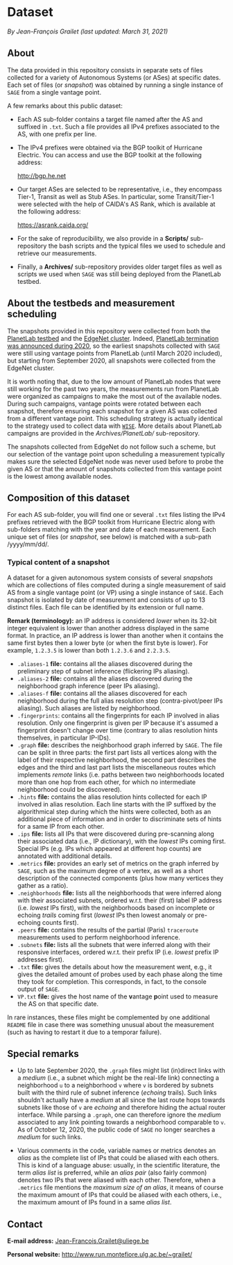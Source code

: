 # Dataset

*By Jean-François Grailet (last updated: March 31, 2021)*

## About

The data provided in this repository consists in separate sets of files collected for a variety of 
Autonomous Systems (or ASes) at specific dates. Each set of files (or _snapshot_) was obtained by 
running a single instance of `SAGE` from a single vantage point.

A few remarks about this public dataset:

* Each AS sub-folder contains a target file named after the AS and suffixed in `.txt`. Such a file 
  provides all IPv4 prefixes associated to the AS, with one prefix per line.

* The IPv4 prefixes were obtained via the BGP toolkit of Hurricane Electric. You can access 
  and use the BGP toolkit at the following address:
  
  http://bgp.he.net

* Our target ASes are selected to be representative, i.e., they encompass Tier-1, Transit as well 
  as Stub ASes. In particular, some Transit/Tier-1 were selected with the help of CAIDA's AS Rank, 
  which is available at the following address:
  
  https://asrank.caida.org/

* For the sake of reproducibility, we also provide in a **Scripts/** sub-repository the bash 
  scripts and the typical files we used to schedule and retrieve our measurements.

* Finally, a **Archives/** sub-repository provides older target files as well as scripts we used 
  when `SAGE` was still being deployed from the PlanetLab testbed.

## About the testbeds and measurement scheduling

The snapshots provided in this repository were collected from both the 
[PlanetLab testbed](https://planet-lab.eu/) and the [EdgeNet cluster](https://edge-net.org/). 
Indeed, [PlanetLab termination was announced during 2020](https://www.systemsapproach.org/blog/its-been-a-fun-ride), 
so the earliest snapshots collected with `SAGE` were still using vantage points from PlanetLab 
(until March 2020 included), but starting from September 2020, all snapshots were collected from 
the EdgeNet cluster.

It is worth noting that, due to the low amount of PlanetLab nodes that were still working for 
the past two years, the measurements run from PlanetLab were organized as campaigns to make 
the most out of the available nodes. During such campaigns, vantage points were rotated between 
each snapshot, therefore ensuring each snapshot for a given AS was collected from a different 
vantage point. This scheduling strategy is actually identical to the strategy used to collect 
data with [`WISE`](https://github.com/JefGrailet/WISE). More details about PlanetLab campaigns 
are provided in the *Archives/PlanetLab/* sub-repository.

The snapshots collected from EdgeNet do not follow such a scheme, but our selection of the 
vantage point upon scheduling a measurement typically makes sure the selected EdgeNet node was 
never used before to probe the given AS or that the amount of snapshots collected from this 
vantage point is the lowest among available nodes.

## Composition of this dataset

For each AS sub-folder, you will find one or several `.txt` files listing the IPv4 prefixes 
retrieved with the BGP toolkit from Hurricane Electric along with sub-folders matching with the 
year and date of each measurement. Each unique set of files (or _snapshot_, see below) is matched 
with a sub-path /yyyy/mm/dd/.

### Typical content of a snapshot

A dataset for a given autonomous system consists of several _snapshots_ which are collections of 
files computed during a single measurement of said AS from a single vantage point (or VP) using a 
single instance of `SAGE`. Each snapshot is isolated by date of measurement and consists of up to 
13 distinct files. Each file can be identified by its extension or full name.

**Remark (terminology):** an IP address is considered _lower_ when its 32-bit integer equivalent 
is lower than another address displayed in the same format. In practice, an IP address is lower 
than another when it contains the same first bytes then a lower byte (or when the first byte is 
lower). For example, `1.2.3.5` is lower than both `1.2.3.6` and `2.2.3.5`.

* `.aliases-1` **file:** contains all the aliases discovered during the preliminary step of subnet 
  inference (flickering IPs aliasing).
* `.aliases-2` **file:** contains all the aliases discovered during the neighborhood graph 
  inference (peer IPs aliasing).
* `.aliases-f` **file:** contains all the aliases discovered for each neighborhood during the full 
  alias resolution step (contra-pivot/peer IPs aliasing). Such aliases are listed by neighborhood.
* `.fingerprints`: contains all the fingerprints for each IP involved in alias resolution. 
  Only one fingerprint is given per IP because it's assumed a fingerprint doesn't change over time 
  (contrary to alias resolution hints themselves, in particular IP-IDs).
* `.graph` **file:** describes the neighborhood graph inferred by `SAGE`. The file can be split in 
  three parts: the first part lists all vertices along with the label of their respective 
  neighborhood, the second part describes the edges and the third and last part lists the 
  miscellaneous routes which implements _remote_ links (i.e. paths between two neighborhoods 
  located more than one hop from each other, for which no intermediate neighborhood could be 
  discovered).
* `.hints` **file:** contains the alias resolution hints collected for each IP involved in alias 
  resolution. Each line starts with the IP suffixed by the algorithmical step during which the 
  hints were collected, both as an additional piece of information and in order to discriminate 
  sets of hints for a same IP from each other.
* `.ips` **file:** lists all IPs that were discovered during pre-scanning along their associated
  data (i.e., IP dictionary), with the _lowest_ IPs coming first. Special IPs (e.g. IPs which 
  appeared at different hop counts) are annotated with additional details.
* `.metrics` **file:** provides an early set of metrics on the graph inferred by `SAGE`, such as 
  the maximum degree of a vertex, as well as a short description of the connected components 
  (plus how many vertices they gather as a ratio).
* `.neighborhoods` **file:** lists all the neighborhoods that were inferred along with their 
  associated subnets, ordered w.r.t. their (first) label IP address (i.e. _lowest_ IPs first), 
  with the neighborhoods based on incomplete or echoing _trails_ coming first (_lowest_ IPs then 
  lowest anomaly or pre-echoing counts first).
* `.peers` **file:** contains the results of the partial (Paris) `traceroute` measurements used to 
  perform neighborhood inference.
* `.subnets` **file:** lists all the subnets that were inferred along with their responsive 
  interfaces, ordered w.r.t. their prefix IP (i.e. _lowest_ prefix IP addresses first).
* `.txt` **file:** gives the details about how the measurement went, e.g., it gives the detailed 
  amount of probes used by each phase along the time they took for completion. This corresponds, 
  in fact, to the console output of `SAGE`.
* `VP.txt` **file:** gives the host name of the **v**antage **p**oint used to measure the AS on 
  that specific date.

In rare instances, these files might be complemented by one additional `README` file in case there 
was something unusual about the measurement (such as having to restart it due to a temporar 
failure).

## Special remarks

* Up to late September 2020, the `.graph` files might list (in)direct links with a _medium_ (i.e., 
  a subnet which might be the real-life link) connecting a neighborhood `u` to a neighborhood `v` 
  where `v` is bordered by subnets built with the third rule of subnet inference (_echoing_ 
  trails). Such links shouldn't actually have a _medium_ at all since the last route hops towards 
  subnets like those of `v` are _echoing_ and therefore hiding the actual router interface. While 
  parsing a `.graph`, one can therefore ignore the _medium_ associated to any link pointing 
  towards a neighborhood comparable to `v`. As of October 12, 2020, the public code of `SAGE` no 
  longer searches a _medium_ for such links.

* Various comments in the code, variable names or metrics denotes an _alias_ as the complete list 
  of IPs that could be aliased with each others. This is kind of a language abuse: usually, in the 
  scientific literature, the term _alias list_ is preferred, while an _alias pair_ (also fairly 
  common) denotes two IPs that were aliased with each other. Therefore, when a `.metrics` file 
  mentions the _maximum size of an alias_, it means of course the maximum amount of IPs that could 
  be aliased with each others, i.e., the maximum amount of IPs found in a same _alias list_.

## Contact

**E-mail address:** Jean-Francois.Grailet@uliege.be

**Personal website:** http://www.run.montefiore.ulg.ac.be/~grailet/
